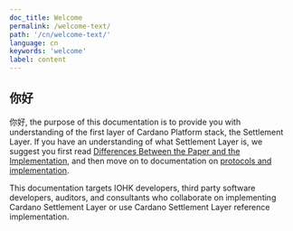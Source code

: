 ```yaml
---
doc_title: Welcome
permalink: /welcome-text/
path: '/cn/welcome-text/'
language: cn
keywords: 'welcome'
label: content
---
```


## 你好
你好, the purpose of this documentation is to provide you with understanding of the first layer of Cardano Platform stack, the Settlement Layer. If you have an understanding of what Settlement Layer is, we suggest you first read [Differences Between the Paper and the Implementation](/cardano/differences/), and then move on to documentation on [protocols and implementation](/technical/protocols/csl-application-level/).

This documentation targets IOHK developers, third party software developers, auditors, and consultants who collaborate on implementing Cardano Settlement Layer or use Cardano Settlement Layer reference implementation.
